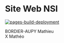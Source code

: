 # Site Web NSI
[![pages-build-deployment](https://github.com/matmat37000/Site-Web-NSI/actions/workflows/pages/pages-build-deployment/badge.svg?branch=main)](https://github.com/matmat37000/Site-Web-NSI/actions/workflows/pages/pages-build-deployment)

BORDIER-AUPY Mathieu </br>
X Mathéo

